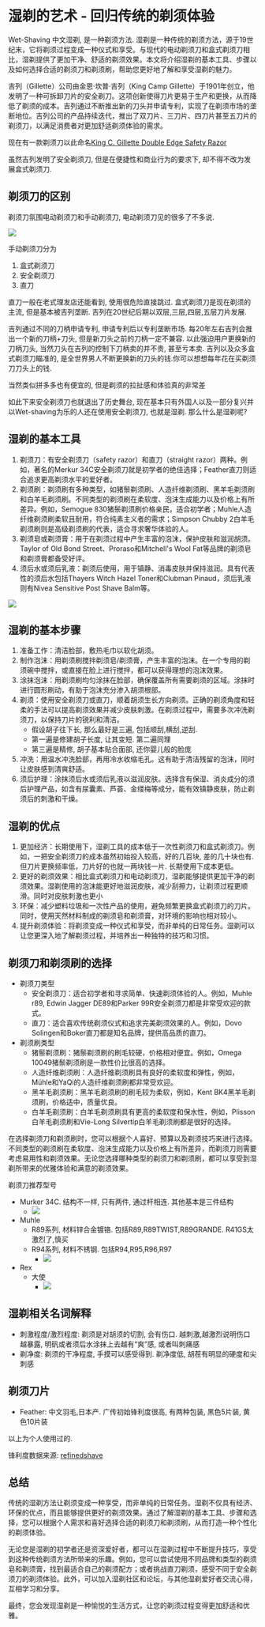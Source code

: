 # 湿剃的艺术 - 回归传统的剃须体验

Wet-Shaving 中文湿剃, 是一种剃须方法. 湿剃是一种传统的剃须方法，源于19世纪末，它将剃须过程变成一种仪式和享受。与现代的电动剃须刀和盒式剃须刀相比，湿剃提供了更加干净、舒适的剃须效果。本文将介绍湿剃的基本工具、步骤以及如何选择合适的剃须刀和剃须刷，帮助您更好地了解和享受湿剃的魅力。

吉列（Gillette）公司由金恩·坎普·吉列（King Camp Gillette）于1901年创立，他发明了一种可拆卸刀片的安全剃刀。这项创新使得刀片更易于生产和更换，从而降低了剃须的成本。吉列通过不断推出新的刀头并申请专利，实现了在剃须市场的垄断地位。吉列公司的产品持续迭代，推出了双刀片、三刀片、四刀片甚至五刀片的剃须刀，以满足消费者对更加舒适剃须体验的需求。

现在有一款剃须刀以此命名[King C. Gillette Double Edge Safety Razor](https://gillette.com/en-us/products/beard-care/king-c-gillette-double-edge-razor)

虽然吉列发明了安全剃须刀, 但是在便捷性和商业行为的要求下, 却不得不改为发展盒式剃须刀.

## 剃须刀的区别

剃须刀氛围电动剃须刀和手动剃须刀, 电动剃须刀见的很多了不多说.

![](../images/razor/razor-list.jpeg)

手动剃须刀分为

1. 盒式剃须刀
2. 安全剃须刀
3. 直刀

直刀一般在老式理发店还能看到, 使用很危险直接跳过. 盒式剃须刀是现在剃须的主流, 但是基本被吉列垄断. 吉列在20世纪后期以双层,三层,四层,五层刀片发展. 

吉列通过不同的刀柄申请专利, 申请专利后以专利垄断市场. 每20年左右吉列会推出一个新的刀柄+刀头, 但是新刀头之前的刀柄一定不兼容. 以此强迫用户更换新的刀柄刀头, 当然刀头在吉列的控制下刀柄卖的并不贵, 甚至亏本卖. 吉列以及众多盒式剃须刀瞄准的, 是全世界男人不断更换新的刀头的钱.你可以想想每年花在买剃须刀刀头上的钱. 

当然类似拼多多也有便宜的, 但是剃须的拉扯感和体验真的非常差

如此下来安全剃须刀也就退出了历史舞台, 现在基本只有外国人以及一部分复兴并以Wet-shaving为乐的人还在使用安全剃须刀, 也就是湿剃. 那么什么是湿剃呢?



## 湿剃的基本工具

1. 剃须刀：有安全剃须刀（safety razor）和直刀（straight razor）两种。例如，著名的Merkur 34C安全剃须刀就是初学者的绝佳选择；Feather直刀则适合追求更高剃须水平的爱好者。
2. 剃须刷：剃须刷有多种类型，如猪鬃剃须刷、人造纤维剃须刷、黑羊毛剃须刷和白羊毛剃须刷。不同类型的剃须刷在柔软度、泡沫生成能力以及价格上有所差异。例如，Semogue 830猪鬃剃须刷价格亲民，适合初学者；Muhle人造纤维剃须刷柔软且耐用，符合纯素主义者的需求；Simpson Chubby 2白羊毛剃须刷则是高级剃须刷的代表，适合寻求奢华体验的人。
3. 剃须皂或剃须膏：用于在剃须过程中产生丰富的泡沫，保护皮肤和滋润胡须。Taylor of Old Bond Street、Proraso和Mitchell's Wool Fat等品牌的剃须皂和剃须膏都备受好评。
4. 须后水或须后乳液：剃须后使用，用于镇静、消毒皮肤并保持滋润。具有代表性的须后水包括Thayers Witch Hazel Toner和Clubman Pinaud，须后乳液则有Nivea Sensitive Post Shave Balm等。


![](../images/razor/wet-shave-tool.jpeg)

## 湿剃的基本步骤

1. 准备工作：清洁脸部，敷热毛巾以软化胡须。
2. 制作泡沫：用剃须刷搅拌剃须皂/剃须膏，产生丰富的泡沫。在一个专用的剃须碗中搅拌，或直接在脸上进行搅拌，都可以获得理想的泡沫效果。
3. 涂抹泡沫：用剃须刷均匀涂抹在脸部，确保覆盖所有需要剃须的区域。涂抹时进行圆形刷动，有助于泡沫充分渗入胡须根部。
4. 剃须：使用安全剃须刀或直刀，顺着胡须生长方向剃须。正确的剃须角度和轻柔的手法可以提高剃须效果并减少皮肤刺激。在剃须过程中，需要多次冲洗剃须刀，以保持刀片的锐利和清洁。
    * 假设胡子往下长, 那么最好是三遍, 包括顺刮,横刮,逆刮.
    * 第一遍是修建胡子长度, 让其变短. 第二遍同理
    * 第三遍是精修, 胡子基本贴合面部, 还你婴儿般的脸庞
5. 冲洗：用温水冲洗脸部，再用冷水收缩毛孔。这有助于清洁残留的泡沫，同时让皮肤感到清爽舒适。
6. 须后护理：涂抹须后水或须后乳液以滋润皮肤。选择含有保湿、消炎成分的须后护理产品，如含有尿囊素、芦荟、金缕梅等成分，能有效镇静皮肤，防止剃须后的刺激和干燥。

## 湿剃的优点

1. 更加经济：长期使用下，湿剃工具的成本低于一次性剃须刀和盒式剃须刀。例如，一把安全剃须刀的成本虽然初始投入较高，好的几百块, 差的几十块也有. 但刀片更换频率低，刀片好的也就一两块钱一片. 长期使用下成本更低。
2. 更好的剃须效果：相比盒式剃须刀和电动剃须刀，湿剃能够提供更加干净的剃须效果。湿剃使用的泡沫能更好地滋润皮肤，减少刮擦力，让剃须过程更顺滑。同时对皮肤刺激也更小
3. 环保：减少塑料垃圾和一次性产品的使用，避免频繁更换盒式剃须刀的刀片。同时，使用天然材料制成的剃须皂和剃须膏，对环境的影响也相对较小。
4. 提升剃须体验：将剃须变成一种仪式和享受，而非单纯的日常任务。湿剃可以让您更深入地了解剃须过程，并培养出一种独特的技巧和习惯。

## 剃须刀和剃须刷的选择

- 剃须刀类型
  * 安全剃须刀：适合初学者和寻求简单、快速剃须体验的人。例如，Muhle r89, Edwin Jagger DE89和Parker 99R安全剃须刀都是非常受欢迎的款式。
  * 直刀：适合喜欢传统剃须仪式和追求完美剃须效果的人。例如，Dovo Solingen和Boker直刀都是知名品牌，提供高品质的直刀。
- 剃须刷类型
  * 猪鬃剃须刷：猪鬃剃须刷的刷毛较硬，价格相对便宜。例如，Omega 10049猪鬃剃须刷是一款性价比很高的选择。
  * 人造纤维剃须刷：人造纤维剃须刷具有良好的柔软度和弹性，例如，Mühle和YaQi的人造纤维剃须刷都非常受欢迎。
  * 黑羊毛剃须刷：黑羊毛剃须刷的刷毛较为柔软，例如，Kent BK4黑羊毛剃须刷，价格适中，质量优良。
  * 白羊毛剃须刷：白羊毛剃须刷具有更高的柔软度和保水性，例如，Plisson白羊毛剃须刷和Vie-Long Silvertip白羊毛剃须刷都是很好的选择。

在选择剃须刀和剃须刷时，您可以根据个人喜好、预算以及剃须技巧来进行选择。不同类型的剃须刷在柔软度、泡沫生成能力以及价格上有所差异，而剃须刀则需要考虑易用性和剃须效果。无论您选择哪种类型的剃须刀和剃须刷，都可以享受到湿剃所带来的优雅体验和满意的剃须效果。

剃须刀推荐型号
- Murker 34C. 结构不一样, 只有两件, 通过杆相连. 其他基本是三件结构
  - ![](../images/razor/merkur-34c.jpeg)
- Muhle 
  - R89系列, 材料锌合金镀铬. 包括R89,R89TWIST,R89GRANDE. R41GS太激烈了,慎买
  - R94系列, 材料不锈钢. 包括R94,R95,R96,R97
    - ![](../images/razor/muhler94.jpeg)
- Rex
  - 大使
    - ![](../images/razor/rex_ambassador.jpg)

## 湿剃相关名词解释

- 刺激程度/激烈程度: 剃须是对胡须的切割, 会有伤口. 越刺激,越激烈说明伤口越暴露, 明矾或者须后水涂抹上去越有“爽”感, 或者叫刺痛感
- 剃净度: 剃须的干净程度, 手摸可以感受得到. 剃净度低, 胡茬有明显的硬度和尖刺感

## 剃须刀片

- Feather: 中文羽毛,日本产. 广传初始锋利度很高, 有两种包装, 黑色5片装, 黄色10片装

以上为个人使用过的.

锋利度数据来源: [refinedshave](https://www.refinedshave.com/)

## 总结

传统的湿剃方法让剃须变成一种享受，而非单纯的日常任务。湿剃不仅具有经济、环保的优点，而且能够提供更好的剃须效果。通过了解湿剃的基本工具、步骤和选择，您可以根据个人需求和喜好选择合适的剃须刀和剃须刷，从而打造一种个性化的剃须体验。

无论您是湿剃的初学者还是资深爱好者，都可以在湿剃过程中不断提升技巧，享受到这种传统剃须方法所带来的乐趣。例如，您可以尝试使用不同品牌和类型的剃须皂和剃须膏，找到最适合自己的剃须配方；或者挑战直刀剃须，感受不同于安全剃须刀的剃须体验。此外，可以加入湿剃社区和论坛，与其他湿剃爱好者交流心得，互相学习和分享。

最终，您会发现湿剃是一种愉悦的生活方式，让您的剃须过程变得更加舒适和优雅。